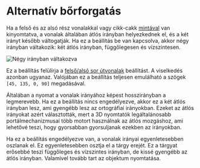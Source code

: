 # Alternatív bőrforgatás

Ha a felső és az alsó rész vonalakkal vagy cikk-cakk [mintával](../top_bottom/top_bottom_pattern.md) van kinyomtatva, a vonalak általában átlós irányban helyezkednek el, és a két irányt később váltogatják. Ha ez a beállítás be van kapcsolva, akkor négy irányban váltakozik: két átlós irányban, függőlegesen és vízszintesen.

![Négy irányban váltakozva](../images/skin_alternate_rotation.gif)

Ez a beállítás felülírja a [felső/alsó sor útvonalak](../top_bottom/skin_angles.md) beállítást. A viselkedés azonban ugyanaz. Valójában ez a beállítás teljesen emulálható a szögek `[45, 135, 0, 90]` megadásával.

Általában a nyomat a vonalak irányához képest hosszirányban a legmerevebb. Ha ez a beállítás nincs engedélyezve, akkor ez a két átlós irányban lesz, ami gyengébb lesz az ortográfiai irányokban. Ezeket az átlós irányokat azért választották, mert a 3D nyomtatók legáltalánosabb portálmechanizmusai több motort használnak az átlós mozgáshoz, ami lehetővé teszi, hogy gyorsabban gyorsuljanak ezekben az irányokban.

Ha ez a beállítás engedélyezve van, a vonalak irányai egyenletesebben oszlanak el. Ez egyenletesebben osztja el a tárgy erejét. Ez a tárgyat erősebbé teszi függőleges és vízszintes irányban, de kissé gyengébb az átlós irányban. Valamivel tovább tart az objektum nyomtatása.
